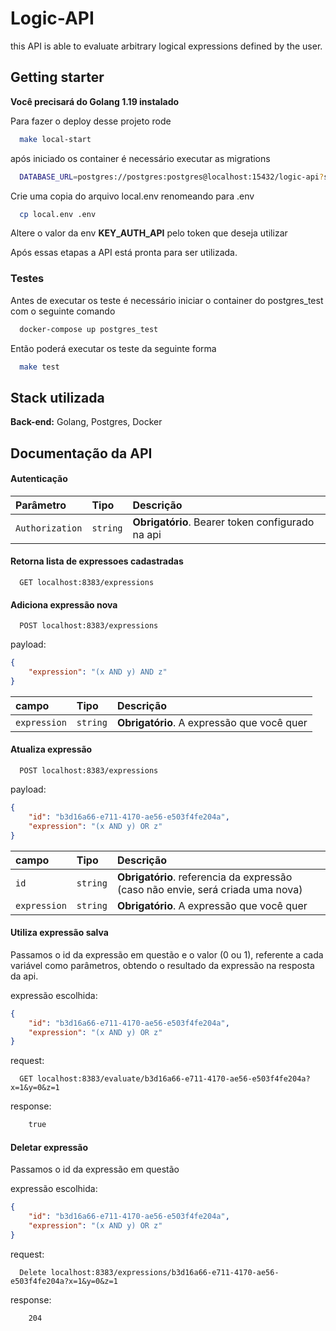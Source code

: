 
# Logic-API

this API is able to evaluate arbitrary logical expressions defined by the user.

## Getting starter

__Você precisará do Golang 1.19 instalado__

Para fazer o deploy desse projeto rode

```bash
  make local-start
```

após iniciado os container é necessário executar as migrations

```bash
  DATABASE_URL=postgres://postgres:postgres@localhost:15432/logic-api?sslmode=disable make migrate
```

Crie uma copia do arquivo local.env renomeando para .env
```bash
  cp local.env .env
```
Altere o valor da env __KEY_AUTH_API__ pelo token que deseja utilizar 

Após essas etapas a API está pronta para ser utilizada.

### Testes
Antes de executar os teste é necessário iniciar o container do postgres_test com o seguinte comando

```bash
  docker-compose up postgres_test
```
Então poderá executar os teste da seguinte forma 
```bash
  make test
```
## Stack utilizada

**Back-end:** Golang, Postgres, Docker


## Documentação da API

#### Autenticação

| Parâmetro   | Tipo       | Descrição                           |
| :---------- | :--------- | :---------------------------------- |
| `Authorization` | `string` | **Obrigatório**. Bearer token configurado na api |

#### Retorna lista de expressoes cadastradas

```http
  GET localhost:8383/expressions
```

#### Adiciona expressão nova

```http
  POST localhost:8383/expressions
```
payload:
```json
{
	"expression": "(x AND y) AND z"
}
```

| campo   | Tipo       | Descrição                                   |
| :---------- | :--------- | :------------------------------------------ |
| `expression`      | `string` | **Obrigatório**. A expressão que você quer |

#### Atualiza expressão

```http
  POST localhost:8383/expressions
```
payload:
```json
{
    "id": "b3d16a66-e711-4170-ae56-e503f4fe204a",
	"expression": "(x AND y) OR z"
}
```

| campo   | Tipo       | Descrição                                   |
| :---------- | :--------- | :------------------------------------------ |
| `id`      | `string` | **Obrigatório**. referencia da expressão (caso não envie, será criada uma nova) |
| `expression`      | `string` | **Obrigatório**. A expressão que você quer |


#### Utiliza expressão salva
Passamos o id da expressão em questão e o valor (0 ou 1), referente a cada variável como parâmetros, obtendo o resultado da expressão na resposta da api.

expressão escolhida: 
```json
{
    "id": "b3d16a66-e711-4170-ae56-e503f4fe204a",
	"expression": "(x AND y) OR z"
}
```
request:
```http
  GET localhost:8383/evaluate/b3d16a66-e711-4170-ae56-e503f4fe204a?x=1&y=0&z=1
```
response:
```html
    true
```


#### Deletar expressão
Passamos o id da expressão em questão

expressão escolhida: 
```json
{
    "id": "b3d16a66-e711-4170-ae56-e503f4fe204a",
	"expression": "(x AND y) OR z"
}
```
request:
```http
  Delete localhost:8383/expressions/b3d16a66-e711-4170-ae56-e503f4fe204a?x=1&y=0&z=1
```
response:
```html
    204
```
